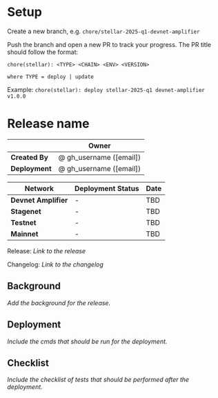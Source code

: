 # Setup

Create a new branch, e.g. `chore/stellar-2025-q1-devnet-amplifier`

Push the branch and open a new PR to track your progress. The PR title should follow the format:

```
chore(stellar): <TYPE> <CHAIN> <ENV> <VERSION>

where TYPE = deploy | update
```

Example: `chore(stellar): deploy stellar-2025-q1 devnet-amplifier v1.0.0`

# Release name

|  | **Owner** |
|-----------|------------|
| **Created By** | @ gh_username ([email]) |
| **Deployment** | @ gh_username ([email]) |

| **Network** | **Deployment Status** | **Date** |
|-------------|----------------------|----------|
| **Devnet Amplifier** | - | TBD |
| **Stagenet** | - | TBD |
| **Testnet** | - | TBD |
| **Mainnet** | - | TBD |

Release: _Link to the release_

Changelog: _Link to the changelog_

## Background

_Add the background for the release._

## Deployment

_Include the cmds that should be run for the deployment._

## Checklist

_Include the checklist of tests that should be performed after the deployment._
